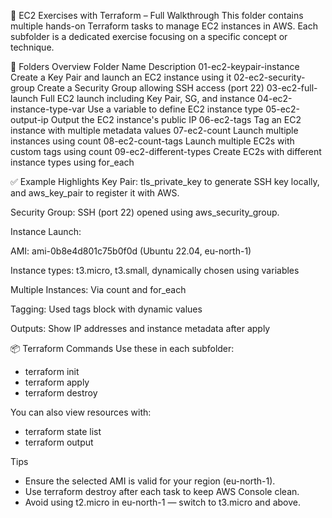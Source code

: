 📁 EC2 Exercises with Terraform – Full Walkthrough
This folder contains multiple hands-on Terraform tasks to manage EC2 instances in AWS. Each subfolder is a dedicated exercise focusing on a specific concept or technique.


📂 Folders Overview
Folder Name	Description
01-ec2-keypair-instance	Create a Key Pair and launch an EC2 instance using it
02-ec2-security-group	Create a Security Group allowing SSH access (port 22)
03-ec2-full-launch	Full EC2 launch including Key Pair, SG, and instance
04-ec2-instance-type-var	Use a variable to define EC2 instance type
05-ec2-output-ip	Output the EC2 instance's public IP
06-ec2-tags	Tag an EC2 instance with multiple metadata values
07-ec2-count	Launch multiple instances using count
08-ec2-count-tags	Launch multiple EC2s with custom tags using count
09-ec2-different-types	Create EC2s with different instance types using for_each


✅ Example Highlights
Key Pair: tls_private_key to generate SSH key locally, and aws_key_pair to register it with AWS.

Security Group: SSH (port 22) opened using aws_security_group.

Instance Launch:

AMI: ami-0b8e4d801c75b0f0d (Ubuntu 22.04, eu-north-1)

Instance types: t3.micro, t3.small, dynamically chosen using variables

Multiple Instances: Via count and for_each

Tagging: Used tags block with dynamic values

Outputs: Show IP addresses and instance metadata after apply


📦 Terraform Commands
Use these in each subfolder:
* terraform init
* terraform apply
* terraform destroy


You can also view resources with:
* terraform state list
* terraform output


Tips
* Ensure the selected AMI is valid for your region (eu-north-1).
* Use terraform destroy after each task to keep AWS Console clean.
* Avoid using t2.micro in eu-north-1 — switch to t3.micro and above.


